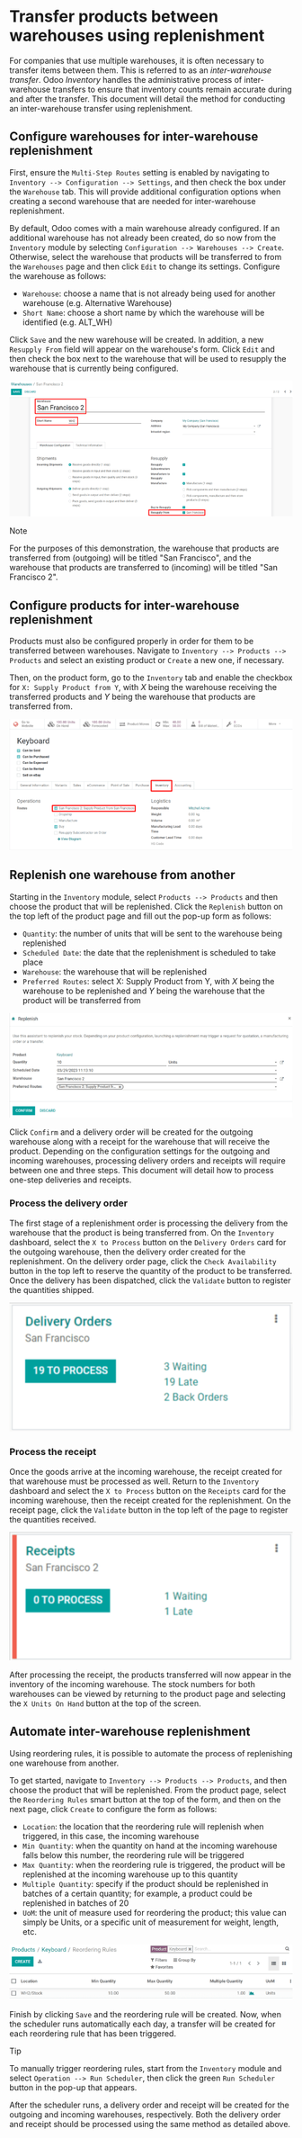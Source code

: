 # Transfer products between warehouses using replenishment

For companies that use multiple warehouses, it is often necessary to
transfer items between them. This is referred to as an *inter-warehouse
transfer*. Odoo *Inventory* handles the administrative process of
inter-warehouse transfers to ensure that inventory counts remain
accurate during and after the transfer. This document will detail the
method for conducting an inter-warehouse transfer using replenishment.

## Configure warehouses for inter-warehouse replenishment

First, ensure the `Multi-Step Routes` setting is enabled by navigating
to `Inventory --> Configuration --> Settings`, and then check the box
under the `Warehouse` tab. This will provide additional configuration
options when creating a second warehouse that are needed for
inter-warehouse replenishment.

By default, Odoo comes with a main warehouse already configured. If an
additional warehouse has not already been created, do so now from the
`Inventory` module by selecting
`Configuration --> Warehouses --> Create`. Otherwise, select the
warehouse that products will be transferred to from the `Warehouses`
page and then click `Edit` to change its settings. Configure the
warehouse as follows:

- `Warehouse`: choose a name that is not already being used for another
  warehouse (e.g. <span class="title-ref">Alternative Warehouse</span>)
- `Short Name`: choose a short name by which the warehouse will be
  identified (e.g. <span class="title-ref">ALT_WH</span>)

Click `Save` and the new warehouse will be created. In addition, a new
`Resupply
From` field will appear on the warehouse's form. Click `Edit` and then
check the box next to the warehouse that will be used to resupply the
warehouse that is currently being configured.

<img
src="warehouse_replenishment_transfer/new-warehouse-configuration.png"
class="align-center"
alt="A warehouse settings form configured to allow resupplying between warehouses." />

> [!NOTE]
> For the purposes of this demonstration, the warehouse that products
> are transferred from (outgoing) will be titled "San Francisco", and
> the warehouse that products are transferred to (incoming) will be
> titled "San Francisco 2".

## Configure products for inter-warehouse replenishment

Products must also be configured properly in order for them to be
transferred between warehouses. Navigate to
`Inventory --> Products --> Products` and select an existing product or
`Create` a new one, if necessary.

Then, on the product form, go to the `Inventory` tab and enable the
checkbox for `X: Supply Product from Y`, with *X* being the warehouse
receiving the transferred products and *Y* being the warehouse that
products are transferred from.

<img
src="warehouse_replenishment_transfer/product-transfer-configuration.png"
class="align-center"
alt="Enable the checkbox to resupply one warehouse from another." />

## Replenish one warehouse from another

Starting in the `Inventory` module, select `Products --> Products` and
then choose the product that will be replenished. Click the `Replenish`
button on the top left of the product page and fill out the pop-up form
as follows:

- `Quantity`: the number of units that will be sent to the warehouse
  being replenished
- `Scheduled Date`: the date that the replenishment is scheduled to take
  place
- `Warehouse`: the warehouse that will be replenished
- `Preferred Routes`: select <span class="title-ref">X: Supply Product
  from Y</span>, with *X* being the warehouse to be replenished and *Y*
  being the warehouse that the product will be transferred from

<img
src="warehouse_replenishment_transfer/product-replenishment-form.png"
class="align-center" alt="The form for replenishing a product." />

Click `Confirm` and a delivery order will be created for the outgoing
warehouse along with a receipt for the warehouse that will receive the
product. Depending on the configuration settings for the outgoing and
incoming warehouses, processing delivery orders and receipts will
require between one and three steps. This document will detail how to
process one-step deliveries and receipts.

### Process the delivery order

The first stage of a replenishment order is processing the delivery from
the warehouse that the product is being transferred from. On the
`Inventory` dashboard, select the `X to Process` button on the
`Delivery Orders` card for the outgoing warehouse, then the delivery
order created for the replenishment. On the delivery order page, click
the `Check Availability` button in the top left to reserve the quantity
of the product to be transferred. Once the delivery has been dispatched,
click the `Validate` button to register the quantities shipped.

<img src="warehouse_replenishment_transfer/delivery-orders-card.png"
class="align-center"
alt="The delivery orders card for the outgoing warehouse." />

### Process the receipt

Once the goods arrive at the incoming warehouse, the receipt created for
that warehouse must be processed as well. Return to the `Inventory`
dashboard and select the `X to
Process` button on the `Receipts` card for the incoming warehouse, then
the receipt created for the replenishment. On the receipt page, click
the `Validate` button in the top left of the page to register the
quantities received.

<img src="warehouse_replenishment_transfer/receipts-card.png"
class="align-center"
alt="The delivery orders card for the outgoing warehouse." />

After processing the receipt, the products transferred will now appear
in the inventory of the incoming warehouse. The stock numbers for both
warehouses can be viewed by returning to the product page and selecting
the `X Units On Hand` button at the top of the screen.

## Automate inter-warehouse replenishment

Using reordering rules, it is possible to automate the process of
replenishing one warehouse from another.

To get started, navigate to `Inventory --> Products --> Products`, and
then choose the product that will be replenished. From the product page,
select the `Reordering
Rules` smart button at the top of the form, and then on the next page,
click `Create` to configure the form as follows:

- `Location`: the location that the reordering rule will replenish when
  triggered, in this case, the incoming warehouse
- `Min Quantity`: when the quantity on hand at the incoming warehouse
  falls below this number, the reordering rule will be triggered
- `Max Quantity`: when the reordering rule is triggered, the product
  will be replenished at the incoming warehouse up to this quantity
- `Multiple Quantity`: specify if the product should be replenished in
  batches of a certain quantity; for example, a product could be
  replenished in batches of 20
- `UoM`: the unit of measure used for reordering the product; this value
  can simply be <span class="title-ref">Units</span>, or a specific unit
  of measurement for weight, length, etc.

<img
src="warehouse_replenishment_transfer/reordering-rule-configuration.png"
class="align-center" alt="A fully configured reordering rule." />

Finish by clicking `Save` and the reordering rule will be created. Now,
when the scheduler runs automatically each day, a transfer will be
created for each reordering rule that has been triggered.

> [!TIP]
> To manually trigger reordering rules, start from the `Inventory`
> module and select `Operation --> Run Scheduler`, then click the green
> `Run Scheduler` button in the pop-up that appears.

After the scheduler runs, a delivery order and receipt will be created
for the outgoing and incoming warehouses, respectively. Both the
delivery order and receipt should be processed using the same method as
detailed above.

